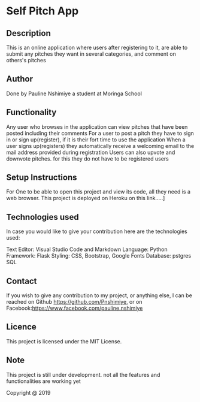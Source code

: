 # Self Pitch App
## Description

This is an online application where users after registering to it, are able to submit any pitches they want in several categories, and comment on others's pitches

## Author
Done by Pauline Nshimiye a student at Moringa School

## Functionality

Any user who browses in the application can view pitches that have been posted including their comments
For a user to post a pitch they have to sign in or sign up(register), if it is their fort time to use the application
When a user signs up(registers) they  automatically receive a welcoming email to the mail address provided during registration
Users can also upvote and downvote pitches. for this they do not have to be registered users


## Setup Instructions
For One to be able to open this project and view its code, all they need is a web browser. This project is deployed on Heroku on this link.....]

## Technologies used
In case you would like to give your contribution here are the technologies used:

Text Editor: Visual Studio Code and Markdown
 Language: Python
 Framework: Flask 
 Styling: CSS, Bootstrap, Google Fonts
 Database: pstgres SQL

## Contact
If you wish to give any contribution to my project, or anything else, I can be reached on Github https://github.com/Pnshimiye, or on Facebook:https://www.facebook.com/pauline.nshimiye

## Licence 
This project is licensed under the MIT License.

## Note
This project is still under development. not all the features and functionalities are working yet

Copyright @ 2019